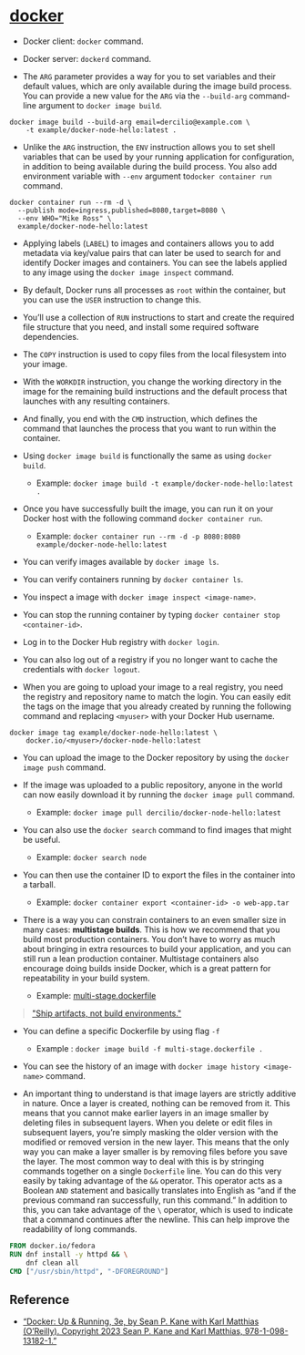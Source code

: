 # [docker](https://docs.docker.com)

- Docker client: `docker` command.

- Docker server: `dockerd` command.

- The `ARG` parameter provides a way for you to set variables and their default values, which are only available during the image build process. You can provide a new value for the `ARG` via the `--build-arg` command-line argument to `docker image build`.

```fish
docker image build --build-arg email=dercilio@example.com \
    -t example/docker-node-hello:latest .
```

- Unlike the `ARG` instruction, the `ENV` instruction allows you to set shell variables that can be used by your running application for configuration, in addition to being available during the build process. You also add environment variable with `--env` argument to`docker container run` command.

```fish
docker container run --rm -d \
  --publish mode=ingress,published=8080,target=8080 \
  --env WHO="Mike Ross" \
  example/docker-node-hello:latest
```

- Applying labels (`LABEL`) to images and containers allows you to add metadata via key/value pairs that can later be used to search for and identify Docker images and containers. You can see the labels applied to any image using the `docker image inspect` command.

- By default, Docker runs all processes as `root` within the container, but you can use the `USER` instruction to change this.

- You’ll use a collection of `RUN` instructions to start and create the required file structure that you need, and install some required software dependencies.

- The `COPY` instruction is used to copy files from the local filesystem into your image.

- With the `WORKDIR` instruction, you change the working directory in the image for the remaining build instructions and the default process that launches with any resulting containers.

- And finally, you end with the `CMD` instruction, which defines the command that launches the process that you want to run within the container.

- Using `docker image build` is functionally the same as using `docker build`.

  - Example: `docker image build -t example/docker-node-hello:latest .`

- Once you have successfully built the image, you can run it on your Docker host with the following command `docker container run`.

  - Example: `docker container run --rm -d -p 8080:8080 example/docker-node-hello:latest`

- You can verify images available by `docker image ls`.

- You can verify containers running by `docker container ls`.

- You inspect a image with `docker image inspect <image-name>`.

- You can stop the running container by typing `docker container stop <container-id>`.

- Log in to the Docker Hub registry with `docker login`.

- You can also log out of a registry if you no longer want to cache the credentials with `docker logout`.

- When you are going to upload your image to a real registry, you need the registry and repository name to match the login. You can easily edit the tags on the image that you already created by running the following command and replacing `<myuser>` with your Docker Hub username.

```fish
docker image tag example/docker-node-hello:latest \
    docker.io/<myuser>/docker-node-hello:latest
```

- You can upload the image to the Docker repository by using the `docker image push` command.

- If the image was uploaded to a public repository, anyone in the world can now easily download it by running the `docker image pull` command.

  - Example: `docker image pull dercilio/docker-node-hello:latest`

- You can also use the `docker search` command to find images that might be useful.

  - Example: `docker search node`

- You can then use the container ID to export the files in the container into a tarball.

  - Example: `docker container export <container-id> -o web-app.tar`

- There is a way you can constrain containers to an even smaller size in many cases: **multistage builds**. This is how we recommend that you build most production containers. You don’t have to worry as much about bringing in extra resources to build your application, and you can still run a lean production container. Multistage containers also encourage doing builds inside Docker, which is a great pattern for repeatability in your build system.

  - Example: [multi-stage.dockerfile](./multi-stage.dockerfile)

> ["Ship artifacts, not build environments."](https://medium.com/@adriaandejonge/simplify-the-smallest-possible-docker-image-62c0e0d342ef)

- You can define a specific Dockerfile by using flag `-f`

  - Example : `docker image build -f multi-stage.dockerfile .`

- You can see the history of an image with `docker image history <image-name>` command.

- An important thing to understand is that image layers are strictly additive in nature. Once a layer is created, nothing can be removed from it. This means that you cannot make earlier layers in an image smaller by deleting files in subsequent layers. When you delete or edit files in subsequent layers, you’re simply masking the older version with the modified or removed version in the new layer. This means that the only way you can make a layer smaller is by removing files before you save the layer. The most common way to deal with this is by stringing commands together on a single `Dockerfile` line. You can do this very easily by taking advantage of the `&&` operator. This operator acts as a Boolean `AND` statement and basically translates into English as “and if the previous command ran successfully, run this command.” In addition to this, you can take advantage of the `\` operator, which is used to indicate that a command continues after the newline. This can help improve the readability of long commands.

```Dockerfile
FROM docker.io/fedora
RUN dnf install -y httpd && \
    dnf clean all
CMD ["/usr/sbin/httpd", "-DFOREGROUND"]
```

## Reference

- [“Docker: Up & Running, 3e, by Sean P. Kane with Karl Matthias (O’Reilly). Copyright 2023 Sean P. Kane and Karl Matthias, 978-1-098-13182-1.”](https://learning.oreilly.com/library/view/docker-up/9781098131814/)
